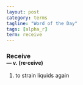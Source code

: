 ```yaml
---
layout: post
category: terms
tagline: "Word of the Day"
tags: [alpha_r]
term: receive
---
```


<h3>Receive<br/> <small>&mdash; v. (re<span>&middot;</span>ceive)</small></h3>
<p><ol>
<li>to strain liquids again</li>
</ol></p>
